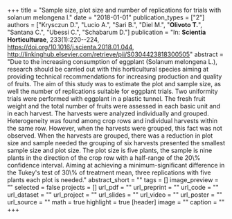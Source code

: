 +++
title = "Sample size, plot size and number of replications for trials with solanum melongena l."
date = "2018-01-01"
publication_types = ["2"]
authors = ["Krysczun D.", "Lucio A.", "Sari B.", "Diel M.", "**Olivoto T.**", "Santana C.", "Ubessi C.", "Schabarum D."]
publication = "In: **Scientia Horticulturae**, 233(1):220--224, https://doi.org/10.1016/j.scienta.2018.01.044, http://linkinghub.elsevier.com/retrieve/pii/S0304423818300505"
abstract = "Due to the increasing consumption of eggplant (Solanum melongena L.), research should be carried out with this horticultural species aiming at providing technical recommendations for increasing production and quality of fruits. The aim of this study was to estimate the plot and sample size, as well the number of replications suitable for eggplant trials. Two uniformity trials were performed with eggplant in a plastic tunnel. The fresh fruit weight and the total number of fruits were assessed in each basic unit and in each harvest. The harvests were analyzed individually and grouped. Heterogeneity was found among crop rows and individual harvests within the same row. However, when the harvests were grouped, this fact was not observed. When the harvests are grouped, there was a reduction in plot size and sample needed the grouping of six harvests presented the smallest sample size and plot size. The plot size is five plants, the sample is nine plants in the direction of the crop row with a half-range of the 20\\% confidence interval. Aiming at achieving a minimum-significant difference in the Tukey's test of 30\\% of treatment mean, three replications with five plants each plot is needed."
abstract_short = ""
tags = []
image_preview = ""
selected = false
projects = []
url_pdf = ""
url_preprint = ""
url_code = ""
url_dataset = ""
url_project = ""
url_slides = ""
url_video = ""
url_poster = ""
url_source = ""
math = true
highlight = true
[header]
image = ""
caption = ""
+++
